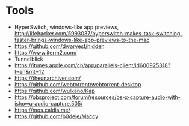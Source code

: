 # Tools

- HyperSwitch, windows-like app previews, http://lifehacker.com/5993037/hyperswitch-makes-task-switching-faster-brings-windows-like-app-previews-to-the-mac
- https://github.com/dwarvesf/hidden
- https://www.iterm2.com/
- Tunnelblick
- https://itunes.apple.com/cn/app/parallels-client/id600925318?l=en&mt=12
- https://theunarchiver.com/
- https://github.com/webtorrent/webtorrent-desktop
- https://github.com/wulkano/Kap
- https://obsproject.com/forum/resources/os-x-capture-audio-with-ishowu-audio-capture.505/
- https://mos.caldis.me/
- https://github.com/p0deje/Maccy
